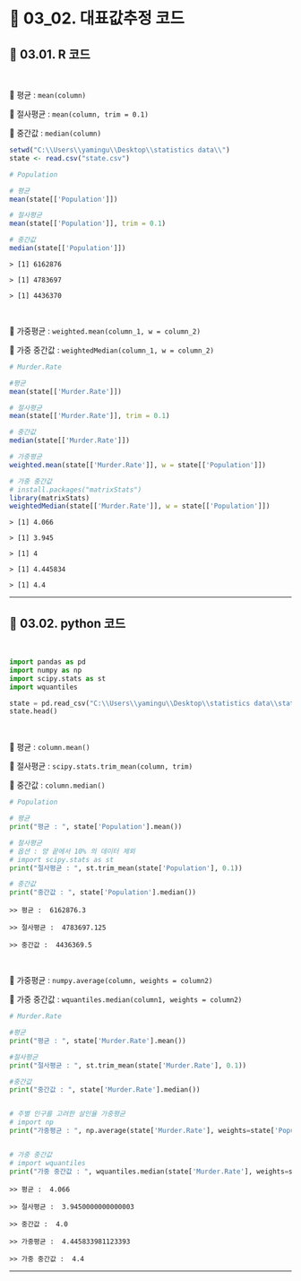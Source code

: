 # 🎰 03_02. 대표값추정 코드  

## 🎰 03.01. R 코드  
<br>

🎲 평균 : `mean(column)`  

🎲 절사평균 : `mean(column, trim = 0.1)`  

🎲 중간값 : `median(column)`

```r
setwd("C:\\Users\\yamingu\\Desktop\\statistics data\\")
state <- read.csv("state.csv")

# Population

# 평균
mean(state[['Population']])

# 절사평균
mean(state[['Population']], trim = 0.1)

# 중간값
median(state[['Population']])
```  
```
> [1] 6162876

> [1] 4783697

> [1] 4436370
```  
<br>  

🎲 가중평균 : `weighted.mean(column_1, w = column_2)`  

🎲 가중 중간값 : `weightedMedian(column_1, w = column_2)`

```r
# Murder.Rate

#평균
mean(state[['Murder.Rate']])

# 절사평균
mean(state[['Murder.Rate']], trim = 0.1)

# 중간값
median(state[['Murder.Rate']])

# 가중평균
weighted.mean(state[['Murder.Rate']], w = state[['Population']])

# 가중 중간값
# install.packages("matrixStats")
library(matrixStats)
weightedMedian(state[['Murder.Rate']], w = state[['Population']])
```  
```
> [1] 4.066

> [1] 3.945

> [1] 4

> [1] 4.445834

> [1] 4.4
```  
***  

## 🎰 03.02. python 코드  
<br>

```py
import pandas as pd
import numpy as np
import scipy.stats as st
import wquantiles
```
```py
state = pd.read_csv("C:\\Users\\yamingu\\Desktop\\statistics data\\state.csv")
state.head()
```  

<br>  

🎲 평균 : `column.mean()`  

🎲 절사평균 : `scipy.stats.trim_mean(column, trim)`  

🎲 중간값 : `column.median()`  


```py
# Population

# 평균
print("평균 : ", state['Population'].mean())

# 절사평균
# 옵션 : 양 끝에서 10% 의 데이터 제외
# import scipy.stats as st
print("절사평균 : ", st.trim_mean(state['Population'], 0.1))

# 중간값
print("중간값 : ", state['Population'].median())
```
```
>> 평균 :  6162876.3

>> 절사평균 :  4783697.125

>> 중간값 :  4436369.5
```  

<br>  

🎲 가중평균 : `numpy.average(column, weights = column2)`  

🎲 가중 중간값 : `wquantiles.median(column1, weights = column2)`

```py
# Murder.Rate

#평균
print("평균 : ", state['Murder.Rate'].mean())

#절사평균
print("절사평균 : ", st.trim_mean(state['Murder.Rate'], 0.1))

#중간값
print("중간값 : ", state['Murder.Rate'].median())


# 주별 인구를 고려한 살인율 가중평균
# import np
print("가중평균 : ", np.average(state['Murder.Rate'], weights=state['Population']))


# 가중 중간값
# import wquantiles
print("가중 중간값 : ", wquantiles.median(state['Murder.Rate'], weights=state['Population']))
```
```
>> 평균 :  4.066

>> 절사평균 :  3.9450000000000003

>> 중간값 :  4.0

>> 가중평균 :  4.445833981123393

>> 가중 중간값 :  4.4
```  

***
